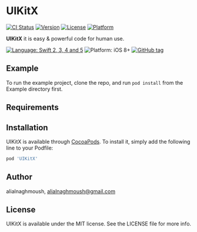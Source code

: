 # UIKitX

[![CI Status](https://img.shields.io/travis/alialnaghmoush/UIKitX.svg?style=flat)](https://travis-ci.org/alialnaghmoush/UIKitX)
[![Version](https://img.shields.io/cocoapods/v/UIKitX.svg?style=flat)](https://cocoapods.org/pods/UIKitX)
[![License](https://img.shields.io/cocoapods/l/UIKitX.svg?style=flat)](https://cocoapods.org/pods/UIKitX)
[![Platform](https://img.shields.io/cocoapods/p/UIKitX.svg?style=flat)](https://cocoapods.org/pods/UIKitX)

**UIKitX** it is easy & powerful code for human use.

[![Language: Swift 2, 3, 4 and 5](https://img.shields.io/badge/Language-swift%205-orange.svg)](https://developer.apple.com/swift)
![Platform: iOS 8+](https://img.shields.io/badge/Platform-iOS%20-blue.svg?style=flat)
[![GitHub tag](https://img.shields.io/badge/Release-v1.0-green.svg?style=flat)]()

## Example

To run the example project, clone the repo, and run `pod install` from the Example directory first.

## Requirements

## Installation

UIKitX is available through [CocoaPods](https://cocoapods.org). To install
it, simply add the following line to your Podfile:

```ruby
pod 'UIKitX'
```

## Author

alialnaghmoush, alialnaghmoush@gmail.com

## License

UIKitX is available under the MIT license. See the LICENSE file for more info.
